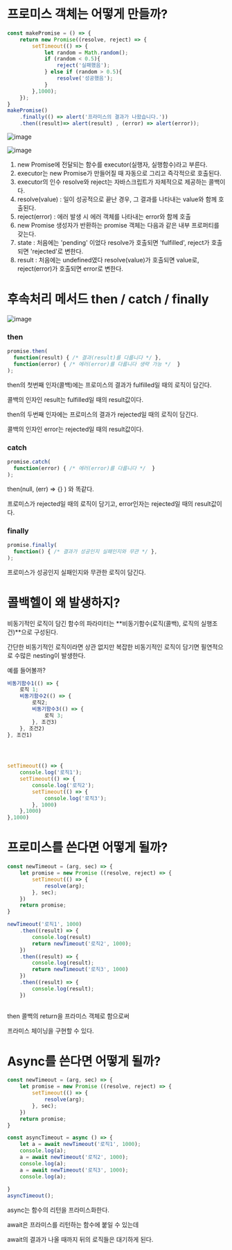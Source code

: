 # 프로미스 객체는 어떻게 만들까?


```jsx
const makePromise = () => {
    return new Promise((resolve, reject) => {
        setTimeout(() => {
            let random = Math.random();
            if (random < 0.5){
                reject('실패했음');
            } else if (random > 0.5){
                resolve('성공했음');
            }
        },1000);
    });
}
makePromise()
	.finally(() => alert('프라미스의 결과가 나왔습니다.'))
    .then((result)=> alert(result) , (error) => alert(error));
```

![image](https://user-images.githubusercontent.com/75282888/115944188-3ba8f680-a4ef-11eb-8501-20bfee0ea5d8.png)

![image](https://user-images.githubusercontent.com/75282888/115944466-e1a93080-a4f0-11eb-98e5-a32ac51fd4aa.png)

1. new Promise에 전달되는 함수를 executor(실행자, 실행함수)라고 부른다.
2. executor는 new Promise가 만들어질 때 자동으로 그리고 즉각적으로 호출된다. 
3. executor의 인수 resolve와 reject는 자바스크립트가 자체적으로 제공하는 콜백이다.
4. resolve(value) : 일이 성공적으로 끝난 경우, 그 결과를 나타내는 value와 함께 호출된다.
5. reject(error) : 에러 발생 시 에러 객체를 나타내는 error와 함께 호출
6. new Promise 생성자가 반환하는 promise 객체는 다음과 같은 내부 프로퍼티를 갖는다.
7. state : 처음에는 'pending' 이었다 resolve가 호출되면 'fulfilled', reject가 호출되면 'rejected'로 변한다.
8. result : 처음에는 undefined였다 resolve(value)가 호출되면 value로, reject(error)가 호출되면 error로 변한다.



# 후속처리 메서드 then / catch / finally

![image](https://user-images.githubusercontent.com/75282888/115943478-26ca6400-a4eb-11eb-86aa-00474bcf481d.png)

### then

```jsx
promise.then(
  function(result) { /* 결과(result)를 다룹니다 */ },
  function(error) { /* 에러(error)를 다룹니다 생략 가능 */  } 
);
```

then의 첫번째 인자(콜백)에는 프로미스의 결과가 fulfilled일 때의 로직이 담긴다.

콜백의 인자인 result는 fulfilled일 때의 result값이다.



then의 두번째 인자에는 프로미스의 결과가 rejected일 때의 로직이 담긴다.

콜백의 인자인 error는 rejected일 때의 result값이다.



### catch

```javascript
promise.catch(
  function(error) { /* 에러(error)를 다룹니다 */  } 
);
```

then(null, (err) => {} ) 와 똑같다.

프로미스가 rejected일 때의 로직이 담기고, error인자는 rejected일 때의 result값이다.



### finally

```javascript
promise.finally(
  function() { /* 결과가 성공인지 실패인지와 무관 */ },
);
```

프로미스가 성공인지 실패인지와 무관한 로직이 담긴다. 





# 콜백헬이 왜 발생하지?

 비동기적인 로직이 담긴 함수의 파라미터는 **비동기함수(로직(콜백), 로직의 실행조건)**으로 구성된다.

간단한 비동기적인 로직이라면 상관 없지만 복잡한 비동기적인 로직이 담기면 필연적으로 수많은 nesting이 발생한다.

예를 들어볼까?

```jsx
비동기함수1(() => {
    로직 1;
	비동기함수2(() => {
        로직2;
        비동기함수3(() => {
            로직 3;
        }, 조건3)
    }, 조건2)
}, 조건1)


 
```



```javascript
setTimeout(() => {
	console.log('로직1');
	setTimeout(() => {
		console.log('로직2');
		setTimeout(() => {
			console.log('로직3');
		}, 1000)
	},1000)
},1000)


```





# 프로미스를 쓴다면 어떻게 될까?

```javascript
const newTimeout = (arg, sec) => {
    let promise = new Promise ((resolve, reject) => {
        setTimeout(() => {
            resolve(arg);
        }, sec);
    })
    return promise;
}

newTimeout('로직1', 1000)
	.then((result) => {
    	console.log(result)
    	return newTimeout('로직2', 1000);
	})
	.then((result) => {
    	console.log(result);
    	return newTimeout('로직3', 1000)
	})
	.then((result) => {
    	console.log(result);
	})
	
```

then 콜백의 return을 프라미스 객체로 함으로써

프라미스 체이닝을 구현할 수 있다.



# Async를 쓴다면 어떻게 될까?

```javascript
const newTimeout = (arg, sec) => {
    let promise = new Promise ((resolve, reject) => {
        setTimeout(() => {
            resolve(arg);
        }, sec);
    })
    return promise;
}

const asyncTimeout = async () => {
    let a = await newTimeout('로직1', 1000);
    console.log(a);
    a = await newTimeout('로직2', 1000);
    console.log(a);
    a = await newTimeout('로직3', 1000);
    console.log(a);
    
}
asyncTimeout();

```

async는 함수의 리턴을 프라미스화한다.

await은 프라미스를 리턴하는 함수에 붙일 수 있는데

await의 결과가 나올 때까지 뒤의 로직들은 대기하게 된다.


